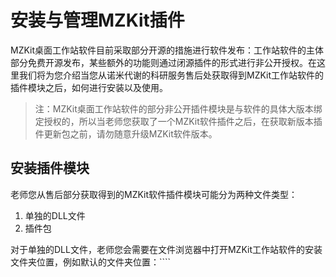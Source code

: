 # 安装与管理MZKit插件

<!-- 2022-12-31 -->

MZKit桌面工作站软件目前采取部分开源的措施进行软件发布：工作站软件的主体部分免费开源发布，某些额外的功能则通过闭源插件的形式进行非公开授权。在这里我们将为您介绍当您从诺米代谢的科研服务售后处获取得到MZKit工作站软件的插件模块之后，如何进行安装以及使用。

> 注：MZKit桌面工作站软件的部分非公开插件模块是与软件的具体大版本绑定授权的，所以当老师您获取了一个MZKit软件插件之后，在获取新版本插件更新包之前，请勿随意升级MZKit软件版本。

## 安装插件模块

老师您从售后部分获取得到的MZKit软件插件模块可能分为两种文件类型：

1. 单独的DLL文件
2. 插件包

对于单独的DLL文件，老师您会需要在文件浏览器中打开MZKit工作站软件的安装文件夹位置，例如默认的文件夹位置：````


